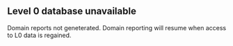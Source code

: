 ## Level 0 database unavailable
Domain reports not geneterated. Domain reporting will resume when access to L0 data is regained.

